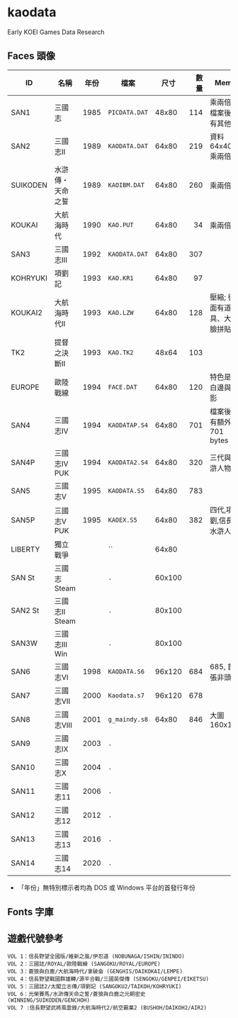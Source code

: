 # kaodata

Early KOEI Games Data Research

## Faces 頭像

|    ID    |       名稱       | 年份 |     檔案      |  尺寸  | 數量 |             Memo             |
| -------- | ---------------- | ---- | ------------- | ------ | ---: | ---------------------------- |
| SAN1     | 三國志           | 1985 | `PICDATA.DAT` | 48x80  |  114 | 乘兩倍高; 檔案後面有其他圖   |
| SAN2     | 三國志II         | 1989 | `KAODATA.DAT` | 64x80  |  219 | 資料 64x40, 乘兩倍高         |
| SUIKODEN | 水滸傳・天命之誓 | 1989 | `KAOIBM.DAT`  | 64x80  |  260 | 乘兩倍高                     |
| KOUKAI   | 大航海時代       | 1990 | `KAO.PUT`     | 64x80  |   34 | 乘兩倍高                     |
| SAN3     | 三國志III        | 1992 | `KAODATA.DAT` | 64x80  |  307 |                              |
| KOHRYUKI | 項劉記           | 1993 | `KAO.KR1`     | 64x80  |   97 |                              |
| KOUKAI2  | 大航海時代II     | 1993 | `KAO.LZW`     | 64x80  |  128 | 壓縮; 後面有道具、大眾臉拼貼 |
| TK2      | 提督之決斷II     | 1993 | `KAO.TK2`     | 48x64  |  103 |                              |
| EUROPE   | 歐陸戰線         | 1994 | `FACE.DAT`    | 64x80  |  120 | 特色是有白邊與陰影           |
| SAN4     | 三國志IV         | 1994 | `KAODATAP.S4` | 64x80  |  701 | 檔案後面有額外的 701 bytes   |
| SAN4P    | 三國志IV PUK     | 1994 | `KAODATA2.S4` | 64x80  |  320 | 三代與水滸人物               |
| SAN5     | 三國志V          | 1995 | `KAODATA.S5`  | 64x80  |  783 |                              |
| SAN5P    | 三國志V PUK      | 1995 | `KAOEX.S5`    | 64x80  |  382 | 四代,項劉,信長,水滸人物      |
| LIBERTY  | 獨立戰爭         |      | ``            | 64x80  |      |                              |
| SAN St   | 三國志 Steam     |      | `.`           | 60x100 |      |                              |
| SAN2 St  | 三國志II Steam   |      | `.`           | 80x100 |      |                              |
| SAN3W    | 三國志III Win    |      | `.`           | 80x100 |      |                              |
| SAN6     | 三國志VI         | 1998 | `KAODATA.S6`  | 96x120 |  684 | 685, 首張非頭像              |
| SAN7     | 三國志VII        | 2000 | `Kaodata.s7`  | 96x120 |  678 |                              |
| SAN8     | 三國志VIII       | 2001 | `g_maindy.s8` | 64x80  |  846 | 大圖 160x180                 |
| SAN9     | 三國志IX         | 2003 | `.`           |        |      |                              |
| SAN10    | 三國志X          | 2004 | `.`           |        |      |                              |
| SAN11    | 三國志11         | 2006 | `.`           |        |      |                              |
| SAN12    | 三國志12         | 2012 | `.`           |        |      |                              |
| SAN13    | 三國志13         | 2016 | `.`           |        |      |                              |
| SAN14    | 三國志14         | 2020 | `.`           |        |      |                              |

* 「年份」無特別標示者均為 DOS 或 Windows 平台的首發行年份

## Fonts 字庫

## 遊戲代號參考

```
VOL 1：信長野望全國版/維新之嵐/伊忍道 (NOBUNAGA/ISHIN/ININDO)
VOL 2：三國誌/ROYAL/歐陸戰線 (SANGOKU/ROYAL/EUROPE)
VOL 3：蒼狼與白鹿/大航海時代/拿破侖 (GENGHIS/DAIKOKAI/LEMPE)
VOL 4：信長野望戰國群雄轉/源平合戰/三國英傑傳 (SENGOKU/GENPEI/EIKETSU)
VOL 5：三國誌2/太閣立志傳/項劉記 (SANGOKU2/TAIKOH/KOHRYUKI)
VOL 6：光榮賽馬/水滸傳天命之誓/蒼狼與白鹿之元朝密史 (WINNING/SUIKODEN/GENCHOH)
VOL 7 :信長野望武將風雲錄/大航海時代2/航空霸業2 (BUSHOH/DAIKOH2/AIR2)
```
